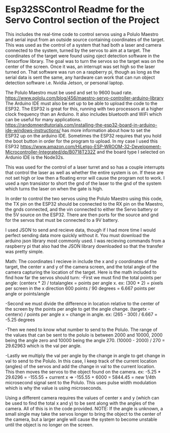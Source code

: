 # Esp32SSControl Readme for the Servo Control section of the Project
This includes the real-time code to control servos using a Polulo Maestro and serial input from an outside source containing coordinates of the target. This was used as the control of a system that had both a laser and camera connected to the system, turned by the servos to aim at a target. The coordinates of the target were found using oject detection software in the Tensorflow library. The goal was to turn the servos so the target was on the center of the screen. Once it was, an interrupt was set high so the laser turned on. That software was run on a raspberry pi, though as long as the serial data is sent the same, any hardware can work that can run object detection software i.e. Nvidia Jetson, or personal laptop. 

The Polulo Maestro must be used and set to 9600 buad rate. https://www.pololu.com/blog/456/maestro-servo-controller-arduino-library
The Arduino IDE must also be set up to be able to upload the code to the ESP32. The ESP32 is great for this, running with two processors at a higher clock frequency than an Arduino.
It also includes bluetooth and WiFi which can be useful for many applications.
https://randomnerdtutorials.com/installing-the-esp32-board-in-arduino-ide-windows-instructions/ has more information about how to set the ESP32 up on the arduino IDE.
Sometimes the ESP32 requires that you hold the boot button in order for the program to upload. 
In my case I used this ESP32 https://www.amazon.com/HiLetgo-ESP-WROOM-32-Development-Microcontroller-Integrated/dp/B0718T232Z and the board type I selected on Ardunio IDE is the Node32s. 

This was used for the control of a laser turret and so has a couple interrupts that control the laser as well as whether the entire system is on. If these are not set high or low then a floating error will cause the program not to work. I used a npn transistor to short the gnd of the laser to the gnd of the system which turns the laser on when the gate is high.
 

In order to control the two servos using the Polulo Maestro using this code, the TX pin on the ESP32 should be connected to the RX pin on the Maestro, the gnds connected, and the vin connected to either the Servo battery or the 5V source on the ESP32. 
There are then ports for the source and gnd for the servos that must be connected to a 9V battery. 

I used JSON to send and recieve data, though if I had more time I would perfect sending data more quickly without it. You must download the arduino json library most commonly used. I was recieving commands from a raspberry pi that also had the JSON library downloaded so that the transfer was pretty simple.


Math:
The coordinates I recieve in include the x and y coordinates of the target, the center x and y of the camera screen, and the total angle of the camera capturing the location of the target. Here is the math included to find how far the servos should turn:
-First we must find the total points per angle:
  (centerx * 2) / totalanglex = points per angle x.
  ex: (300 * 2) = pixels per screen in the x direction 
  600 points / 90 degrees = 6.667 points per angle or points/angle
  
-Second we must divide the difference in location relative to the center of the screen by the points per angle to get the angle change.
  (targetx - centerx) / points per angle x = change in angle.
  ex: (265 - 300) / 6.667 = -5.25 degrees
  
-Then we need to know what number to send to the Polulo. The range of the values that can be sent to the polulo is between 2000 and 10000, 2000 being the angle zero and 10000 being the angle 270. 
  (10000 - 2000) / 270 = 29.62963 which is the val per angle.
  
-Lastly we multiply the val per angle by the change in angle to get change in val to send to the Polulo. 
In this case, I keep track of the current location (angles) of the servos and add the change in val to the current location. 
This then moves the servos to the object found on the camera.
  ex: -5.25 * 29.6296 = -155.55 + current x => -155.55 + 6000 = 5844.45 = new 1/4th microsecond signal sent to the Polulo. This uses pulse width modulation which is why the value is using microseconds.
  
Using a different camera requires the values of center x and y (which can be used to find the total x and y) to be sent along with the angles of the camera. All of this is in the code provided.
NOTE: If the angle is unknown, a small single may take the servos longer to bring the object to the center of the camera, but a larger angle will cause the system to become unstable until the object is no longer on the screen. 



